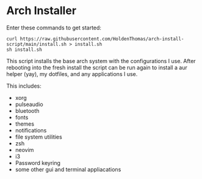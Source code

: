 # Arch Installer
Enter these commands to get started:
```
curl https://raw.githubusercontent.com/HoldenThomas/arch-install-script/main/install.sh > install.sh
sh install.sh
```

This script installs the base arch system with the configurations I use.
After rebooting into the fresh install the script can be run again to install a aur helper (yay), my dotfiles, and any applications I use.

This includes:
- xorg
- pulseaudio
- bluetooth
- fonts
- themes
- notifications
- file system utilities
- zsh
- neovim
- i3
- Password keyring
- some other gui and terminal appliacations
